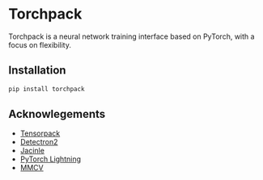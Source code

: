 # Torchpack

Torchpack is a neural network training interface based on PyTorch, with a focus on flexibility.

## Installation

```bash
pip install torchpack
```

## Acknowlegements

- [Tensorpack](https://github.com/tensorpack/tensorpack)
- [Detectron2](https://github.com/facebookresearch/detectron2)
- [Jacinle](https://github.com/vacancy/Jacinle)
- [PyTorch Lightning](https://github.com/PyTorchLightning/pytorch-lightning)
- [MMCV](https://github.com/open-mmlab/mmcv)
